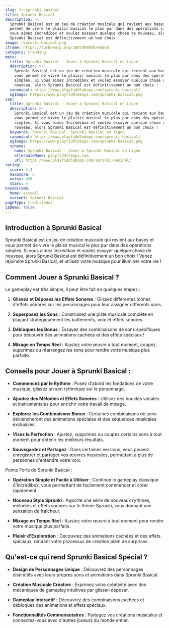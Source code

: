 ```yaml
---
slug: fr-sprunki-basical
title: Sprunki Basical
description: >-
  Sprunki Basical est un jeu de création musicale qui revient aux bases et vous
  permet de vivre le plaisir musical le plus pur dans des opérations simples. Si
  vous aimez Incredibox et voulez essayer quelque chose de nouveau, alors
  Sprunki Basical est définitivement un bon choix !
image: /sprunki-basical.png
iframe: https://turbowarp.org/1081409939/embed
category: trending
meta:
  title: Sprunki Basical - Jouer à Sprunki Basical en Ligne
  description: >-
    Sprunki Basical est un jeu de création musicale qui revient aux bases et
    vous permet de vivre le plaisir musical le plus pur dans des opérations
    simples. Si vous aimez Incredibox et voulez essayer quelque chose de
    nouveau, alors Sprunki Basical est définitivement un bon choix !
  canonical: https://www.playfiddlebops.com/sprunki-basical/
  ogImage: https://www.playfiddlebops.com/sprunki-basical.png
seo:
  title: Sprunki Basical - Jouer à Sprunki Basical en Ligne
  description: >-
    Sprunki Basical est un jeu de création musicale qui revient aux bases et
    vous permet de vivre le plaisir musical le plus pur dans des opérations
    simples. Si vous aimez Incredibox et voulez essayer quelque chose de
    nouveau, alors Sprunki Basical est définitivement un bon choix !
  keywords: Sprunki Basical, Sprunki Basical en ligne
  canonical: https://www.playfiddlebops.com/sprunki-basical/
  ogImage: https://www.playfiddlebops.com/sprunki-basical.png
  schema:
    name: Sprunki Basical - Jouer à Sprunki Basical en Ligne
    alternateName: playfiddlebops.com
    url: https://www.playfiddlebops.com/sprunki-basical/
rating:
  score: 4.4
  maxScore: 5
  votes: 420
  stars: 4
breadcrumb:
  home: accueil
  current: Sprunki Basical
pageType: traditional
isDemo: false
---
```


## Introduction à Sprunki Basical

Sprunki Basical est un jeu de création musicale qui revient aux bases et vous permet de vivre le plaisir musical le plus pur dans des opérations simples. Si vous aimez Incredibox et voulez essayer quelque chose de nouveau, alors Sprunki Basical est définitivement un bon choix ! Venez rejoindre Sprunki Basical, et utilisez votre musique pour illuminer votre vie !

## Comment Jouer à Sprunki Basical ?

Le gameplay est très simple, il peut être fait en quelques étapes :

1. **Glissez et Déposez les Effets Sonores** : Glissez différentes icônes d'effets sonores sur les personnages pour leur assigner différents sons.

1. **Superposez les Sons** : Construisez une piste musicale complète en plaçant stratégiquement les battements, voix et effets sonores.

1. **Débloquez les Bonus** : Essayez des combinaisons de sons spécifiques pour découvrir des animations cachées et des effets spéciaux !

1. **Mixage en Temps Réel** : Ajustez votre œuvre à tout moment, coupez, supprimez ou réarrangez les sons pour rendre votre musique plus parfaite.

## Conseils pour Jouer à Sprunki Basical :

- **Commencez par le Rythme** : Posez d'abord les fondations de votre musique, glissez un son rythmique sur le personnage.

- **Ajoutez des Mélodies et Effets Sonores** : Utilisez des boucles vocales et instrumentales pour enrichir votre travail de mixage.

- **Explorez les Combinaisons Bonus** : Certaines combinaisons de sons déclencheront des animations spéciales et des séquences musicales exclusives.

- **Visez la Perfection** : Ajustez, supprimez ou coupez certains sons à tout moment pour obtenir les meilleurs résultats.

- **Sauvegardez et Partagez** : Dans certaines versions, vous pouvez enregistrer et partager vos œuvres musicales, permettant à plus de personnes d'entendre votre voix.

Points Forts de Sprunki Basical :

- **Opération Simple et Facile à Utiliser** : Continue le gameplay classique d'Incredibox, vous permettant de facilement commencer et créer rapidement.

- **Nouveau Style Sprunki** : Apporte une série de nouveaux rythmes, mélodies et effets sonores sur le thème Sprunki, vous donnant une sensation de fraîcheur.

- **Mixage en Temps Réel** : Ajustez votre œuvre à tout moment pour rendre votre musique plus parfaite.

- **Plaisir d'Exploration** : Découvrez des animations cachées et des effets spéciaux, rendant votre processus de création plein de surprises.

## Qu'est-ce qui rend Sprunki Basical Spécial ?

- **Design de Personnages Unique** : Découvrez des personnages distinctifs avec leurs propres sons et animations dans Sprunki Basical.

- **Création Musicale Créative** : Exprimez votre créativité avec des mécaniques de gameplay intuitives par glisser-déposer.

- **Gameplay Interactif** : Découvrez des combinaisons cachées et débloquez des animations et effets spéciaux.

- **Fonctionnalités Communautaires** : Partagez vos créations musicales et connectez-vous avec d'autres joueurs du monde entier.
